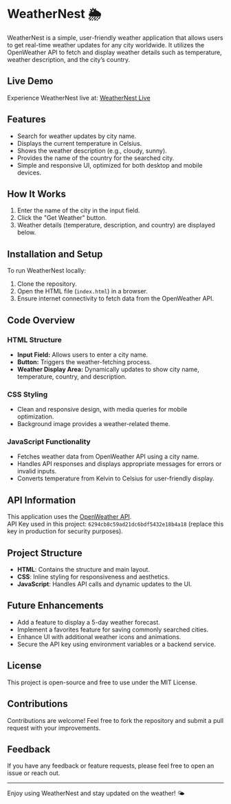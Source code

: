 # WeatherNest 🌦️

WeatherNest is a simple, user-friendly weather application that allows users to get real-time weather updates for any city worldwide. It utilizes the OpenWeather API to fetch and display weather details such as temperature, weather description, and the city’s country.

## Live Demo
Experience WeatherNest live at: [WeatherNest Live](https://weather-nest-omega.vercel.app/)

## Features
- Search for weather updates by city name.
- Displays the current temperature in Celsius.
- Shows the weather description (e.g., cloudy, sunny).
- Provides the name of the country for the searched city.
- Simple and responsive UI, optimized for both desktop and mobile devices.

## How It Works
1. Enter the name of the city in the input field.
2. Click the "Get Weather" button.
3. Weather details (temperature, description, and country) are displayed below.

## Installation and Setup
To run WeatherNest locally:
1. Clone the repository.
2. Open the HTML file (`index.html`) in a browser.
3. Ensure internet connectivity to fetch data from the OpenWeather API.

## Code Overview
### HTML Structure
- **Input Field:** Allows users to enter a city name.
- **Button:** Triggers the weather-fetching process.
- **Weather Display Area:** Dynamically updates to show city name, temperature, country, and description.

### CSS Styling
- Clean and responsive design, with media queries for mobile optimization.
- Background image provides a weather-related theme.

### JavaScript Functionality
- Fetches weather data from OpenWeather API using a city name.
- Handles API responses and displays appropriate messages for errors or invalid inputs.
- Converts temperature from Kelvin to Celsius for user-friendly display.

## API Information
This application uses the [OpenWeather API](https://openweathermap.org/api).  
API Key used in this project: `6294cb8c59ad21dc6bdf5432e18b4a18` (replace this key in production for security purposes).

## Project Structure
- **HTML**: Contains the structure and main layout.
- **CSS**: Inline styling for responsiveness and aesthetics.
- **JavaScript**: Handles API calls and dynamic updates to the UI.

## Future Enhancements
- Add a feature to display a 5-day weather forecast.
- Implement a favorites feature for saving commonly searched cities.
- Enhance UI with additional weather icons and animations.
- Secure the API key using environment variables or a backend service.

## License
This project is open-source and free to use under the MIT License.

## Contributions
Contributions are welcome! Feel free to fork the repository and submit a pull request with your improvements.

## Feedback
If you have any feedback or feature requests, please feel free to open an issue or reach out.

---
Enjoy using WeatherNest and stay updated on the weather! 🌤️
